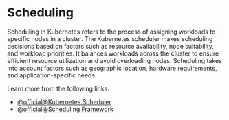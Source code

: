 # Scheduling

Scheduling in Kubernetes refers to the process of assigning workloads to specific nodes in a cluster. The Kubernetes scheduler makes scheduling decisions based on factors such as resource availability, node suitability, and workload priorities. It balances workloads across the cluster to ensure efficient resource utilization and avoid overloading nodes. Scheduling takes into account factors such as geographic location, hardware requirements, and application-specific needs.

Learn more from the following links:

- [@official@Kubernetes Scheduler](https://kubernetes.io/docs/concepts/scheduling-eviction/kube-scheduler/)
- [@official@Scheduling Framework](https://kubernetes.io/docs/concepts/scheduling-eviction/scheduling-framework/)
